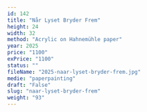 ```yaml
---
id: 142
title: "Når Lyset Bryder Frem"
height: 24
width: 32
method: "Acrylic on Hahnemühle paper"
year: 2025
price: "1100"
exPrice: "1100"
status: ""
fileName: "2025-naar-lyset-bryder-frem.jpg"
medie: "paperpainting"
draft: "False"
slug: "naar-lyset-bryder-frem"
weight: "93"
---
```

